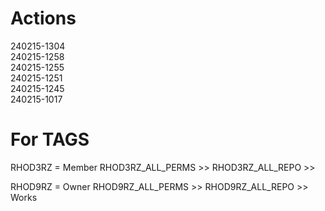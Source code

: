 # Actions

240215-1304  
240215-1258  
240215-1255  
240215-1251  
240215-1245  
240215-1017  

# For TAGS

RHOD3RZ = Member
RHOD3RZ_ALL_PERMS  >> 
RHOD3RZ_ALL_REPO   >> 

RHOD9RZ = Owner
RHOD9RZ_ALL_PERMS  >> 
RHOD9RZ_ALL_REPO   >> Works
